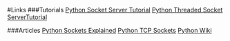 #Links
###Tutorials
[Python Socket Server Tutorial](https://theembeddedlab.com/tutorials/simple-socket-server-python/)
[Python Threaded Socket ServerTutorial](https://theembeddedlab.com/tutorials/threaded-socket-server-python/)

###Articles
[Python Sockets Explained](https://www.thoughtco.com/building-a-simple-web-server-2813571)
[Python TCP Sockets](https://realpython.com/python-sockets/#tcp-sockets)
[Python Wiki](https://wiki.python.org/moin/TcpCommunication)
